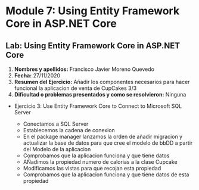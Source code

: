 # Module 7: Using Entity Framework Core in ASP.NET Core

## Lab: Using Entity Framework Core in ASP.NET Core

1. **Nombres y apellidos:** Francisco Javier Moreno Quevedo
2. **Fecha:** 27/11/2020
3. **Resumen del Ejercicio:** Añadir los componentes necesarios para hacer funcional la aplicacion de venta de CupCakes 3/3 
4. **Dificultad o problemas presentados y como se resolvieron:** Ninguna



- Ejercicio 3: Use Entity Framework Core to Connect to Microsoft SQL Server 

  - Conectamos a SQL Server
  - Establecemos la cadena de conexion
  - En el package manager  lanzamos la orden de añadir migracion y actualizar la base de datos para que cree el modelo de bbDD a partir del Modelo de la aplicacion
  - Comprobamos que la aplicacion funciona y que tiene datos
  - AÑadimos la propiedad numero de calorias a la clase Cupcake
  - Modificamos las vistas para que recojan esta propiedad
  - Comprobamos que la aplicacion funciona y que tiene datos de esta propiedad